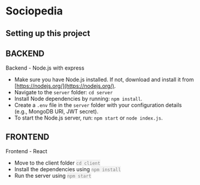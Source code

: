 # Sociopedia
## Setting up this project
## BACKEND 
Backend - Node.js with express
- Make sure you have Node.js installed. If not, download and install it from [https://nodejs.org/](https://nodejs.org/).
- Navigate to the `server` folder: `cd server`
- Install Node dependencies by running: `npm install`.
- Create a `.env` file in the `server` folder with your configuration details (e.g., MongoDB URI, JWT secret).
- To start the Node.js server, run: `npm start` or `node index.js`.
## FRONTEND 
Frontend - React
- Move to the client folder <span style="color: grey; background-color: #f2f2f2;">`cd client`</span>
- Install the dependencies using <span style="color: grey; background-color: #f2f2f2;">`npm install`</span>
- Run the server using <span style="color: grey; background-color: #f2f2f2;">`npm start`</span>

